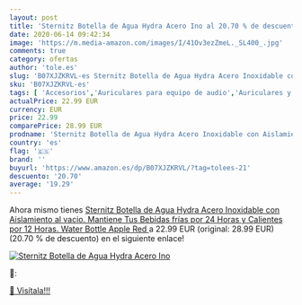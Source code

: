 ```yaml
---
layout: post
title: 'Sternitz Botella de Agua Hydra Acero Ino al 20.70 % de descuento'
date: 2020-06-14 09:42:34
image: 'https://m.media-amazon.com/images/I/41Ov3ezZmeL._SL400_.jpg'
comments: true
category: ofertas
author: 'tole.es'
slug: 'B07XJZKRVL-es Sternitz Botella de Agua Hydra Acero Inoxidable con...'
sku: 'B07XJZKRVL-es'
tags: [ 'Accesorios','Auriculares para equipo de audio','Auriculares y accesorios','Cables USB','Cables y accesorios','Cables y conectores','Electrónica','Informática','apple', ]
actualPrice: 22.99 EUR
currency: EUR
price: 22.99
comparePrice: 28.99 EUR
prodname: 'Sternitz Botella de Agua Hydra Acero Inoxidable con Aislamiento al vacio. Mantiene Tus Bebidas frías por 24 Horas y Calientes por 12 Horas. Water Bottle  Apple Red '
country: 'es'
flag: '🇪🇸'
brand: ''
buyurl: 'https://www.amazon.es/dp/B07XJZKRVL/?tag=tolees-21'
descuento: '20.70'
average: '19.29'
---
```


Ahora mismo tienes [Sternitz Botella de Agua Hydra Acero Inoxidable con Aislamiento al vacio. Mantiene Tus Bebidas frías por 24 Horas y Calientes por 12 Horas. Water Bottle  Apple Red ](https://www.amazon.es/dp/B07XJZKRVL/?tag=tolees-21) a 22.99 EUR (original: 28.99 EUR) (20.70 %  de descuento) en el siguiente enlace!

[![Sternitz Botella de Agua Hydra Acero Ino](https://m.media-amazon.com/images/I/41Ov3ezZmeL._SL400_.jpg)](https://www.amazon.es/dp/B07XJZKRVL/?tag=tolees-21)

🔎:


[🛒 Visítala!!!](https://www.amazon.es/dp/B07XJZKRVL/?tag=tolees-21)
